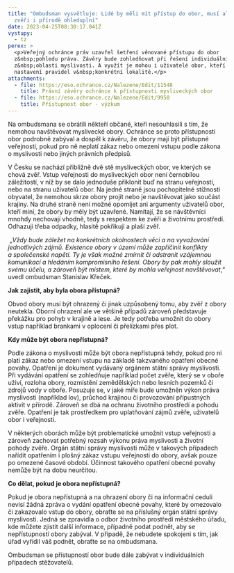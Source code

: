 ```yaml
---
title: "Ombudsman vysvětluje: Lidé by měli mít přístup do obor, musí ale být ke
  zvěři i přírodě ohleduplní"
date: 2023-04-25T08:30:17.041Z
vystupy:
  - tz
perex: >
  <p>Veřejný ochránce práv uzavřel šetření věnované přístupu do obor
  z&nbsp;pohledu práva. Závěry bude zohledňovat při řešení individuálních kauz
  z&nbsp;oblasti myslivosti. A využít je mohou i uživatelé obor, kteří řeší
  nastavení pravidel v&nbsp;konkrétní lokalitě.</p>
attachments:
  - file: https://eso.ochrance.cz/Nalezene/Edit/11548
    title: Právní závěry ochránce k přístupnosti mysliveckých obor
  - file: https://eso.ochrance.cz/Nalezene/Edit/9950
    title: Přístupnost obor - výzkum
---
```

<p>Na&nbsp;ombudsmana se obrátili někteří občané, kteří nesouhlasili s&nbsp;tím, že nemohou navštěvovat myslivecké obory. Ochránce se proto přístupností obor podrobně zabýval a dospěl k&nbsp;závěru, že obory mají být přístupné veřejnosti, pokud pro ně neplatí zákaz nebo omezení vstupu podle zákona o&nbsp;myslivosti nebo jiných právních předpisů.</p>

<p>V&nbsp;Česku se nachází přibližně dvě stě mysliveckých obor, ve&nbsp;kterých se chová zvěř. Vstup veřejnosti do&nbsp;mysliveckých obor není černobílou záležitostí, v&nbsp;níž by se dalo jednoduše přiklonit buď na&nbsp;stranu veřejnosti, nebo na&nbsp;stranu uživatelů obor. Na&nbsp;jedné straně jsou pochopitelné stížnosti obyvatel, že nemohou skrze obory projít nebo je navštěvovat jako součást krajiny. Na druhé straně není možné opomíjet ani argumenty uživatelů obor, kteří míní, že obory by měly být uzavřené. Namítají, že se návštěvníci mnohdy nechovají vhodně, tedy s&nbsp;respektem ke&nbsp;zvěři a&nbsp;životnímu prostředí. Odhazují třeba odpadky, hlasitě pokřikují a plaší zvěř.</p>

<p>&nbsp;&bdquo;<em>Vždy bude záležet na&nbsp;konkrétních okolnostech věci a&nbsp;na&nbsp;vyvažování jednotlivých zájmů. Existence obory v&nbsp;území může zapříčinit konflikty a&nbsp;společenské napětí. Ty je však možné zmírnit či odstranit vzájemnou komunikací a hledáním kompromisního řešení. Obory by pak mohly sloužit svému účelu, a&nbsp;zároveň být místem, které by mohla veřejnost navštěvovat</em>,&ldquo; uvedl ombudsman Stanislav Křeček.</p>

<p><strong>Jak zajistit, aby byla obora přístupná?</strong></p>

<p>Obvod obory musí být ohrazený či jinak uzpůsobený tomu, aby zvěř z&nbsp;obory neutekla. Oborní ohrazení ale ve&nbsp;většině případů zároveň představuje překážku pro&nbsp;pohyb v&nbsp;krajině a&nbsp;lese. Je tedy potřeba umožnit do obory vstup například brankami v&nbsp;oplocení či&nbsp;přelízkami přes plot.</p>

<p><strong>Kdy může být obora nepřístupná?</strong></p>

<p>Podle zákona o myslivosti může být obora nepřístupná tehdy, pokud pro&nbsp;ni platí zákaz nebo omezení vstupu na&nbsp;základě takzvaného opatření obecné povahy. Opatření je dokument vydávaný orgánem státní správy myslivosti. Při vydávání opatření se zohledňuje například počet zvěře, který se v&nbsp;oboře uživí, rozloha obory, rozmístění zemědělských nebo lesních pozemků či zdrojů vody v&nbsp;oboře. Posuzuje se, v jaké míře bude umožněn výkon práva myslivosti (například lov), průchod krajinou či provozování přípustných aktivit v&nbsp;přírodě. Zároveň se dbá na ochranu životního prostředí a pohodu zvěře. Opatření je tak prostředkem pro&nbsp;uplatňování zájmů zvěře, uživatelů obor i veřejnosti.</p>

<p>V&nbsp;některých oborách může být problematické umožnit vstup veřejnosti a zároveň zachovat potřebný rozsah výkonu práva myslivosti a&nbsp;životní pohody zvěře. Orgán státní správy myslivosti může v&nbsp;takových případech nařídit opatřením i&nbsp;plošný zákaz vstupu veřejnosti do&nbsp;obory, avšak pouze po&nbsp;omezené časové období. Účinnost takového opatření obecné povahy nemůže být na dobu neurčitou.</p>

<p><strong>Co dělat, pokud je obora nepřístupná?</strong></p>

<p>Pokud je obora nepřístupná a&nbsp;na&nbsp;ohrazení obory či na&nbsp;informační ceduli nevisí žádná zpráva o&nbsp;vydání opatření obecné povahy, které by omezovalo či zakazovalo vstup do&nbsp;obory, obraťte se na&nbsp;příslušný orgán státní správy myslivosti. Jedná se zpravidla o odbor životního prostředí městského úřadu, kde můžete zjistit další informace, případně podat podnět, aby se nepřístupností obory zabýval. V&nbsp;případě, že nebudete spokojeni s&nbsp;tím, jak úřad vyřídil váš podnět, obraťte se na ombudsmana.</p>

<p>Ombudsman se přístupností obor bude dále zabývat v&nbsp;individuálních případech stěžovatelů.</p>

